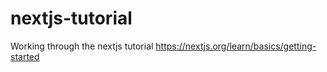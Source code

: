 # nextjs-tutorial
Working through the nextjs tutorial
https://nextjs.org/learn/basics/getting-started
